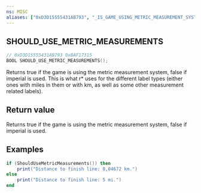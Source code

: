 ```yaml
---
ns: MISC
aliases: ["0xD3D15555431AB793", "_IS_GAME_USING_METRIC_MEASUREMENT_SYSTEM"]
---
```

## SHOULD_USE_METRIC_MEASUREMENTS

```c
// 0xD3D15555431AB793 0xBAF17315
BOOL SHOULD_USE_METRIC_MEASUREMENTS();
```

Returns true if the game is using the metric measurement system, false if imperial is used.
This is what r* uses for the different label types (either ones with miles in them or with km, as well as some other measurement related labels).

## Return value
Returns true if the game is using the metric measurement system, false if imperial is used.

## Examples
```lua
if (ShouldUseMetricMeasurements()) then
    print("Distance to finish line: 8,04672 km.")
else
    print("Distance to finish line: 5 mi.")
end
```
